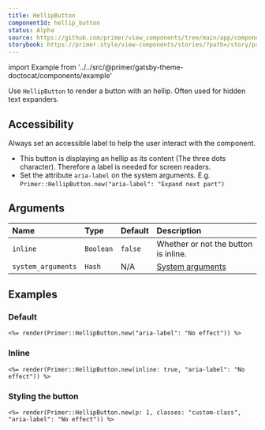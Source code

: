 ```yaml
---
title: HellipButton
componentId: hellip_button
status: Alpha
source: https://github.com/primer/view_components/tree/main/app/components/primer/hellip_button.rb
storybook: https://primer.style/view-components/stories/?path=/story/primer-hellip-button
---
```


import Example from '../../src/@primer/gatsby-theme-doctocat/components/example'

<!-- Warning: AUTO-GENERATED file, do not edit. Add code comments to your Ruby instead <3 -->

Use `HellipButton` to render a button with an hellip. Often used for hidden text expanders.

## Accessibility

Always set an accessible label to help the user interact with the component.

* This button is displaying an hellip as its content (The three dots character). Therefore a label is needed for screen readers.
* Set the attribute `aria-label` on the system arguments. E.g. `Primer::HellipButton.new("aria-label": "Expand next part")`

## Arguments

| Name | Type | Default | Description |
| :- | :- | :- | :- |
| `inline` | `Boolean` | `false` | Whether or not the button is inline. |
| `system_arguments` | `Hash` | N/A | [System arguments](/system-arguments) |

## Examples

### Default

<Example src="<button aria-label='No effect' aria-expanded='false' type='button' data-view-component='true'>&hellip;</button>" />

```erb
<%= render(Primer::HellipButton.new("aria-label": "No effect")) %>
```

### Inline

<Example src="<button aria-label='No effect' aria-expanded='false' type='button' data-view-component='true' class='inline'>&hellip;</button>" />

```erb
<%= render(Primer::HellipButton.new(inline: true, "aria-label": "No effect")) %>
```

### Styling the button

<Example src="<button aria-label='No effect' aria-expanded='false' type='button' data-view-component='true' class='custom-class p-1'>&hellip;</button>" />

```erb
<%= render(Primer::HellipButton.new(p: 1, classes: "custom-class", "aria-label": "No effect")) %>
```
